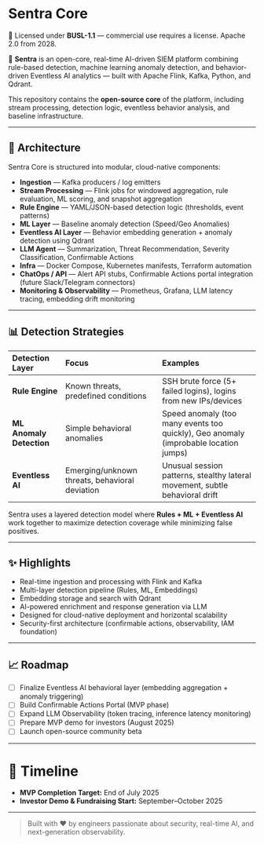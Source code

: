 # Sentra Core

📜 Licensed under **BUSL-1.1** — commercial use requires a license. Apache 2.0 from 2028.

🚀 **Sentra** is an open-core, real-time AI-driven SIEM platform combining rule-based detection, machine learning anomaly detection, and behavior-driven Eventless AI analytics — built with Apache Flink, Kafka, Python, and Qdrant.

This repository contains the **open-source core** of the platform, including stream processing, detection logic, eventless behavior analysis, and baseline infrastructure.

---

## 🧱 Architecture

Sentra Core is structured into modular, cloud-native components:

- **Ingestion** — Kafka producers / log emitters
- **Stream Processing** — Flink jobs for windowed aggregation, rule evaluation, ML scoring, and snapshot aggregation
- **Rule Engine** — YAML/JSON-based detection logic (thresholds, event patterns)
- **ML Layer** — Baseline anomaly detection (Speed/Geo Anomalies)
- **Eventless AI Layer** — Behavior embedding generation + anomaly detection using Qdrant
- **LLM Agent** — Summarization, Threat Recommendation, Severity Classification, Confirmable Actions
- **Infra** — Docker Compose, Kubernetes manifests, Terraform automation
- **ChatOps / API** — Alert API stubs, Confirmable Actions portal integration (future Slack/Telegram connectors)
- **Monitoring & Observability** — Prometheus, Grafana, LLM latency tracing, embedding drift monitoring

---

## 📊 Detection Strategies

| Detection Layer          | Focus                                          | Examples                                                                             |
|:-------------------------|:-----------------------------------------------|:-------------------------------------------------------------------------------------|
| **Rule Engine**          | Known threats, predefined conditions           | SSH brute force (5+ failed logins), logins from new IPs/devices                      |
| **ML Anomaly Detection** | Simple behavioral anomalies                    | Speed anomaly (too many events too quickly), Geo anomaly (improbable location jumps) |
| **Eventless AI**         | Emerging/unknown threats, behavioral deviation | Unusual session patterns, stealthy lateral movement, subtle behavioral drift         |

Sentra uses a layered detection model where **Rules + ML + Eventless AI** work together to maximize detection coverage while minimizing false positives.

---

## ✨ Highlights

- Real-time ingestion and processing with Flink and Kafka
- Multi-layer detection pipeline (Rules, ML, Embeddings)
- Embedding storage and search with Qdrant
- AI-powered enrichment and response generation via LLM
- Designed for cloud-native deployment and horizontal scalability
- Security-first architecture (confirmable actions, observability, IAM foundation)

---

## 📈 Roadmap

- [ ] Finalize Eventless AI behavioral layer (embedding aggregation + anomaly triggering)
- [ ] Build Confirmable Actions Portal (MVP phase)
- [ ] Expand LLM Observability (token tracing, inference latency monitoring)
- [ ] Prepare MVP demo for investors (August 2025)
- [ ] Launch open-source community beta

---

# 📅 Timeline

- **MVP Completion Target:** End of July 2025
- **Investor Demo & Fundraising Start:** September–October 2025

---

> Built with ❤️ by engineers passionate about security, real-time AI, and next-generation observability.

